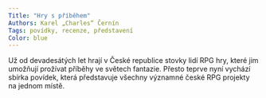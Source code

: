 ```yaml
---
Title: "Hry s příběhem"
Authors: Karel „Charles“ Černín
Tags: povídky, recenze, představení
Color: blue
---
```

Už od devadesátých let hrají v České
republice stovky lidí RPG hry, které jim
umožňují prožívat příběhy ve světech
fantazie. Přesto teprve nyní vychází sbírka
povídek, která představuje všechny
významné české RPG projekty 
na jednom místě.
